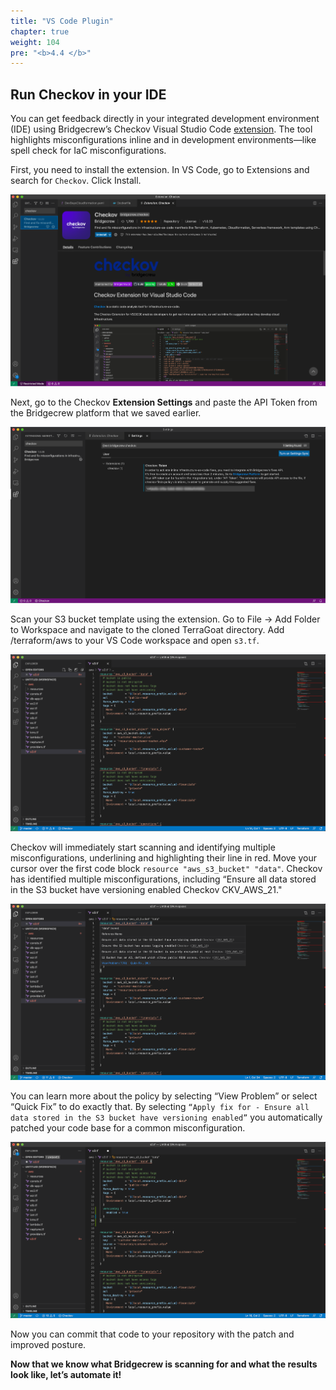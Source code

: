 ```yaml
---
title: "VS Code Plugin"
chapter: true
weight: 104
pre: "<b>4.4 </b>"
---
```


## Run Checkov in your IDE

You can get feedback directly in your integrated development environment (IDE) using Bridgecrew’s Checkov Visual Studio Code [extension](https://marketplace.visualstudio.com/items?itemName=Bridgecrew.checkov). The tool highlights misconfigurations inline and in development environments—like spell check for IaC misconfigurations.

First, you need to install the extension. In VS Code, go to Extensions and search for `Checkov`. Click Install.

![Install plugin](images/vs_code1.png "Install plugin")

Next, go to the Checkov **Extension Settings** and paste the API Token from the Bridgecrew platform that we saved earlier.

![Add API key](images/vs_code2.png "Add API key")

Scan your S3 bucket template using the extension. Go to File -> Add Folder to Workspace and navigate to the cloned TerraGoat directory. Add /terraform/aws to your VS Code workspace and open `s3.tf`.

![See the scan results](images/vs_code3.png "See the scan results")

Checkov will immediately start scanning and identifying multiple misconfigurations, underlining and highlighting their line in red. Move your cursor over the first code block `resource "aws_s3_bucket" "data"`. Checkov has identified multiple misconfigurations, including “Ensure all data stored in the S3 bucket have versioning enabled Checkov CKV_AWS_21."

![List the policies and fixes](images/vs_code4.png "List the policies and fixes")

You can learn more about the policy by selecting “View Problem” or select “Quick Fix” to do exactly that. By selecting `“Apply fix for - Ensure all data stored in the S3 bucket have versioning enabled”` you automatically patched your code base for a common misconfiguration.

![Remediation lines added automatically](images/vs_code5.png "Remediation lines added automatically")

Now you can commit that code to your repository with the patch and improved posture.

**Now that we know what Bridgecrew is scanning for and what the results look like, let’s automate it!**